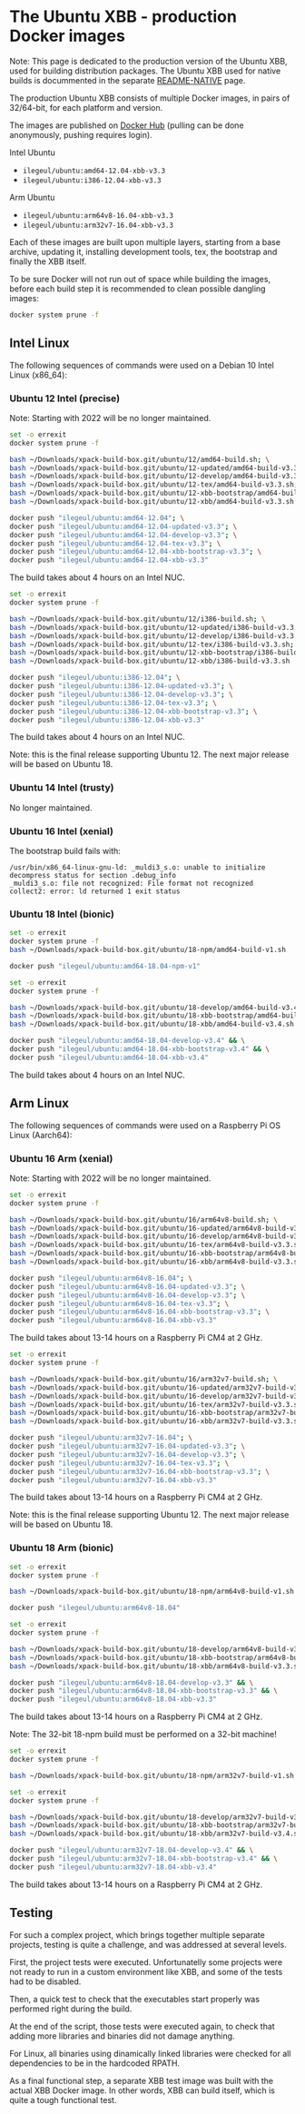 # The Ubuntu XBB - production Docker images

Note: This page is dedicated to the production version of the
Ubuntu XBB, used for building distribution packages.
The Ubuntu XBB used for native builds is docummented in the
separate [README-NATIVE](README-NATIVE.md) page.

The production Ubuntu XBB consists of multiple Docker images,
in pairs of 32/64-bit, for each platform and version.

The images are published on
[Docker Hub](https://hub.docker.com/repository/docker/ilegeul/ubuntu)
(pulling can be done anonymously, pushing requires login).

Intel Ubuntu

- `ilegeul/ubuntu:amd64-12.04-xbb-v3.3`
- `ilegeul/ubuntu:i386-12.04-xbb-v3.3`

Arm Ubuntu

- `ilegeul/ubuntu:arm64v8-16.04-xbb-v3.3`
- `ilegeul/ubuntu:arm32v7-16.04-xbb-v3.3`

Each of these images are built upon multiple layers,
starting from a base archive,
updating it, installing development tools, tex, the bootstrap and
finally the XBB itself.

To be sure Docker will not run out of space while building the images,
before each build step it is recommended
to clean possible dangling images:

```bash
docker system prune -f
```

## Intel Linux

The following sequences of commands were used on a Debian 10 Intel
Linux (x86_64):

### Ubuntu 12 Intel (precise)

Note: Starting with 2022 will be no longer maintained.

```bash
set -o errexit
docker system prune -f

bash ~/Downloads/xpack-build-box.git/ubuntu/12/amd64-build.sh; \
bash ~/Downloads/xpack-build-box.git/ubuntu/12-updated/amd64-build-v3.3.sh; \
bash ~/Downloads/xpack-build-box.git/ubuntu/12-develop/amd64-build-v3.3.sh; \
bash ~/Downloads/xpack-build-box.git/ubuntu/12-tex/amd64-build-v3.3.sh; \
bash ~/Downloads/xpack-build-box.git/ubuntu/12-xbb-bootstrap/amd64-build-v3.3.sh; \
bash ~/Downloads/xpack-build-box.git/ubuntu/12-xbb/amd64-build-v3.3.sh

docker push "ilegeul/ubuntu:amd64-12.04"; \
docker push "ilegeul/ubuntu:amd64-12.04-updated-v3.3"; \
docker push "ilegeul/ubuntu:amd64-12.04-develop-v3.3"; \
docker push "ilegeul/ubuntu:amd64-12.04-tex-v3.3"; \
docker push "ilegeul/ubuntu:amd64-12.04-xbb-bootstrap-v3.3"; \
docker push "ilegeul/ubuntu:amd64-12.04-xbb-v3.3"
```

The build takes about 4 hours on an Intel NUC.

```bash
set -o errexit
docker system prune -f

bash ~/Downloads/xpack-build-box.git/ubuntu/12/i386-build.sh; \
bash ~/Downloads/xpack-build-box.git/ubuntu/12-updated/i386-build-v3.3.sh; \
bash ~/Downloads/xpack-build-box.git/ubuntu/12-develop/i386-build-v3.3.sh; \
bash ~/Downloads/xpack-build-box.git/ubuntu/12-tex/i386-build-v3.3.sh; \
bash ~/Downloads/xpack-build-box.git/ubuntu/12-xbb-bootstrap/i386-build-v3.3.sh; \
bash ~/Downloads/xpack-build-box.git/ubuntu/12-xbb/i386-build-v3.3.sh

docker push "ilegeul/ubuntu:i386-12.04"; \
docker push "ilegeul/ubuntu:i386-12.04-updated-v3.3"; \
docker push "ilegeul/ubuntu:i386-12.04-develop-v3.3"; \
docker push "ilegeul/ubuntu:i386-12.04-tex-v3.3"; \
docker push "ilegeul/ubuntu:i386-12.04-xbb-bootstrap-v3.3"; \
docker push "ilegeul/ubuntu:i386-12.04-xbb-v3.3"
```

The build takes about 4 hours on an Intel NUC.

Note: this is the final release supporting Ubuntu 12. The next major
release will be based on Ubuntu 18.

### Ubuntu 14 Intel (trusty)

No longer maintained.

### Ubuntu 16 Intel (xenial)

The bootstrap build fails with:

```console
/usr/bin/x86_64-linux-gnu-ld: _muldi3_s.o: unable to initialize decompress status for section .debug_info
_muldi3_s.o: file not recognized: File format not recognized
collect2: error: ld returned 1 exit status
```

### Ubuntu 18 Intel (bionic)

```bash
set -o errexit
docker system prune -f
bash ~/Downloads/xpack-build-box.git/ubuntu/18-npm/amd64-build-v1.sh

docker push "ilegeul/ubuntu:amd64-18.04-npm-v1"
```

```bash
set -o errexit
docker system prune -f

bash ~/Downloads/xpack-build-box.git/ubuntu/18-develop/amd64-build-v3.4.sh && \
bash ~/Downloads/xpack-build-box.git/ubuntu/18-xbb-bootstrap/amd64-build-v3.4.sh && \
bash ~/Downloads/xpack-build-box.git/ubuntu/18-xbb/amd64-build-v3.4.sh

docker push "ilegeul/ubuntu:amd64-18.04-develop-v3.4" && \
docker push "ilegeul/ubuntu:amd64-18.04-xbb-bootstrap-v3.4" && \
docker push "ilegeul/ubuntu:amd64-18.04-xbb-v3.4"
```

The build takes about 4 hours on an Intel NUC.

## Arm Linux

The following sequences of commands were used on a Raspberry Pi OS
Linux (Aarch64):

### Ubuntu 16 Arm (xenial)

Note: Starting with 2022 will be no longer maintained.

```bash
set -o errexit
docker system prune -f

bash ~/Downloads/xpack-build-box.git/ubuntu/16/arm64v8-build.sh; \
bash ~/Downloads/xpack-build-box.git/ubuntu/16-updated/arm64v8-build-v3.3.sh; \
bash ~/Downloads/xpack-build-box.git/ubuntu/16-develop/arm64v8-build-v3.3.sh; \
bash ~/Downloads/xpack-build-box.git/ubuntu/16-tex/arm64v8-build-v3.3.sh; \
bash ~/Downloads/xpack-build-box.git/ubuntu/16-xbb-bootstrap/arm64v8-build-v3.3.sh; \
bash ~/Downloads/xpack-build-box.git/ubuntu/16-xbb/arm64v8-build-v3.3.sh

docker push "ilegeul/ubuntu:arm64v8-16.04"; \
docker push "ilegeul/ubuntu:arm64v8-16.04-updated-v3.3"; \
docker push "ilegeul/ubuntu:arm64v8-16.04-develop-v3.3"; \
docker push "ilegeul/ubuntu:arm64v8-16.04-tex-v3.3"; \
docker push "ilegeul/ubuntu:arm64v8-16.04-xbb-bootstrap-v3.3"; \
docker push "ilegeul/ubuntu:arm64v8-16.04-xbb-v3.3"
```

The build takes about 13-14 hours on a Raspberry Pi CM4 at 2 GHz.

```bash
set -o errexit
docker system prune -f

bash ~/Downloads/xpack-build-box.git/ubuntu/16/arm32v7-build.sh; \
bash ~/Downloads/xpack-build-box.git/ubuntu/16-updated/arm32v7-build-v3.3.sh; \
bash ~/Downloads/xpack-build-box.git/ubuntu/16-develop/arm32v7-build-v3.3.sh; \
bash ~/Downloads/xpack-build-box.git/ubuntu/16-tex/arm32v7-build-v3.3.sh; \
bash ~/Downloads/xpack-build-box.git/ubuntu/16-xbb-bootstrap/arm32v7-build-v3.3.sh; \
bash ~/Downloads/xpack-build-box.git/ubuntu/16-xbb/arm32v7-build-v3.3.sh

docker push "ilegeul/ubuntu:arm32v7-16.04"; \
docker push "ilegeul/ubuntu:arm32v7-16.04-updated-v3.3"; \
docker push "ilegeul/ubuntu:arm32v7-16.04-develop-v3.3"; \
docker push "ilegeul/ubuntu:arm32v7-16.04-tex-v3.3"; \
docker push "ilegeul/ubuntu:arm32v7-16.04-xbb-bootstrap-v3.3"; \
docker push "ilegeul/ubuntu:arm32v7-16.04-xbb-v3.3"
```

The build takes about 13-14 hours on a Raspberry Pi CM4 at 2 GHz.

Note: this is the final release supporting Ubuntu 12. The next major
release will be based on Ubuntu 18.

### Ubuntu 18 Arm (bionic)

```bash
set -o errexit
docker system prune -f

bash ~/Downloads/xpack-build-box.git/ubuntu/18-npm/arm64v8-build-v1.sh

docker push "ilegeul/ubuntu:arm64v8-18.04"
```

```bash
set -o errexit
docker system prune -f

bash ~/Downloads/xpack-build-box.git/ubuntu/18-develop/arm64v8-build-v3.4.sh && \
bash ~/Downloads/xpack-build-box.git/ubuntu/18-xbb-bootstrap/arm64v8-build-v3.4.sh && \
bash ~/Downloads/xpack-build-box.git/ubuntu/18-xbb/arm64v8-build-v3.3.sh

docker push "ilegeul/ubuntu:arm64v8-18.04-develop-v3.3" && \
docker push "ilegeul/ubuntu:arm64v8-18.04-xbb-bootstrap-v3.3" && \
docker push "ilegeul/ubuntu:arm64v8-18.04-xbb-v3.3"
```

The build takes about 13-14 hours on a Raspberry Pi CM4 at 2 GHz.

Note: The 32-bit 18-npm build must be performed on a 32-bit machine!

```bash
set -o errexit
docker system prune -f

bash ~/Downloads/xpack-build-box.git/ubuntu/18-npm/arm32v7-build-v1.sh
```

```bash
set -o errexit
docker system prune -f

bash ~/Downloads/xpack-build-box.git/ubuntu/18-develop/arm32v7-build-v3.4.sh && \
bash ~/Downloads/xpack-build-box.git/ubuntu/18-xbb-bootstrap/arm32v7-build-v3.4.sh && \
bash ~/Downloads/xpack-build-box.git/ubuntu/18-xbb/arm32v7-build-v3.4.sh

docker push "ilegeul/ubuntu:arm32v7-18.04-develop-v3.4" && \
docker push "ilegeul/ubuntu:arm32v7-18.04-xbb-bootstrap-v3.4" && \
docker push "ilegeul/ubuntu:arm32v7-18.04-xbb-v3.4"
```

The build takes about 13-14 hours on a Raspberry Pi CM4 at 2 GHz.

## Testing

For such a complex project, which brings together multiple separate
projects, testing is quite a challenge, and was addressed at several
levels.

First, the project tests were executed. Unfortunatelly some projects
were not ready to run in a custom environment like XBB, and some of
the tests had to be disabled.

Then, a quick test to check that the executables start properly was
performed right during the build.

At the end of the script, those tests were executed again, to check
that adding more libraries and binaries did not damage anything.

For Linux, all binaries using dinamically linked libraries were
checked for all dependencies to be in the hardcoded RPATH.

As a final functional step, a separate XBB test image was built
with the actual XBB Docker image. In other words, XBB can build
itself, which is quite a tough functional test.
